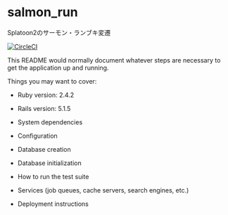 # salmon_run
Splatoon2のサーモン・ランブキ変遷

[![CircleCI](https://circleci.com/gh/YutaGoto/salmon_run.svg?style=svg)](https://circleci.com/gh/YutaGoto/salmon_run)

This README would normally document whatever steps are necessary to get the
application up and running.

Things you may want to cover:

* Ruby version: 2.4.2
* Rails version: 5.1.5

* System dependencies

* Configuration

* Database creation

* Database initialization

* How to run the test suite

* Services (job queues, cache servers, search engines, etc.)

* Deployment instructions
